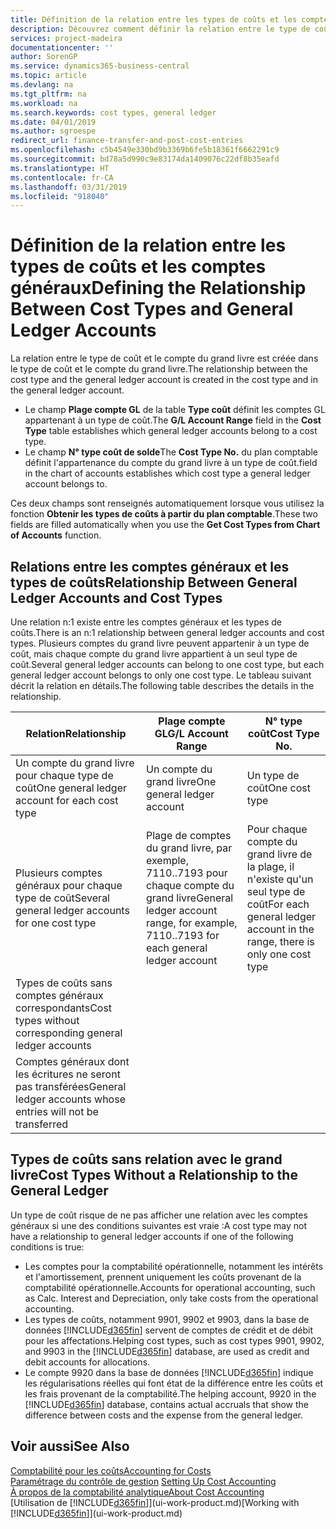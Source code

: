 ```yaml
---
title: Définition de la relation entre les types de coûts et les comptes du grand livre | Microsoft Docs
description: Découvrez comment définir la relation entre le type de coût et le compte GL.
services: project-madeira
documentationcenter: ''
author: SorenGP
ms.service: dynamics365-business-central
ms.topic: article
ms.devlang: na
ms.tgt_pltfrm: na
ms.workload: na
ms.search.keywords: cost types, general ledger
ms.date: 04/01/2019
ms.author: sgroespe
redirect_url: finance-transfer-and-post-cost-entries
ms.openlocfilehash: c5b4549e330bd9b3369b6fe5b18361f6662291c9
ms.sourcegitcommit: bd78a5d990c9e83174da1409076c22df8b35eafd
ms.translationtype: HT
ms.contentlocale: fr-CA
ms.lasthandoff: 03/31/2019
ms.locfileid: "918040"
---
```

# <a name="defining-the-relationship-between-cost-types-and-general-ledger-accounts"></a><span data-ttu-id="72819-103">Définition de la relation entre les types de coûts et les comptes généraux</span><span class="sxs-lookup"><span data-stu-id="72819-103">Defining the Relationship Between Cost Types and General Ledger Accounts</span></span>
<span data-ttu-id="72819-104">La relation entre le type de coût et le compte du grand livre est créée dans le type de coût et le compte du grand livre.</span><span class="sxs-lookup"><span data-stu-id="72819-104">The relationship between the cost type and the general ledger account is created in the cost type and in the general ledger account.</span></span>  

* <span data-ttu-id="72819-105">Le champ **Plage compte GL** de la table **Type coût** définit les comptes GL appartenant à un type de coût.</span><span class="sxs-lookup"><span data-stu-id="72819-105">The **G/L Account Range** field in the **Cost Type** table establishes which general ledger accounts belong to a cost type.</span></span>  
* <span data-ttu-id="72819-106">Le champ **N° type coût de solde**</span><span class="sxs-lookup"><span data-stu-id="72819-106">The **Cost Type No.**</span></span> <span data-ttu-id="72819-107">du plan comptable définit l'appartenance du compte du grand livre à un type de coût.</span><span class="sxs-lookup"><span data-stu-id="72819-107">field in the chart of accounts establishes which cost type a general ledger account belongs to.</span></span>  

<span data-ttu-id="72819-108">Ces deux champs sont renseignés automatiquement lorsque vous utilisez la fonction **Obtenir les types de coûts à partir du plan comptable**.</span><span class="sxs-lookup"><span data-stu-id="72819-108">These two fields are filled automatically when you use the **Get Cost Types from Chart of Accounts** function.</span></span>  

## <a name="relationship-between-general-ledger-accounts-and-cost-types"></a><span data-ttu-id="72819-109">Relations entre les comptes généraux et les types de coûts</span><span class="sxs-lookup"><span data-stu-id="72819-109">Relationship Between General Ledger Accounts and Cost Types</span></span>  
<span data-ttu-id="72819-110">Une relation n:1 existe entre les comptes généraux et les types de coûts.</span><span class="sxs-lookup"><span data-stu-id="72819-110">There is an n:1 relationship between general ledger accounts and cost types.</span></span> <span data-ttu-id="72819-111">Plusieurs comptes du grand livre peuvent appartenir à un type de coût, mais chaque compte du grand livre appartient à un seul type de coût.</span><span class="sxs-lookup"><span data-stu-id="72819-111">Several general ledger accounts can belong to one cost type, but each general ledger account belongs to only one cost type.</span></span> <span data-ttu-id="72819-112">Le tableau suivant décrit la relation en détails.</span><span class="sxs-lookup"><span data-stu-id="72819-112">The following table describes the details in the relationship.</span></span>  

|<span data-ttu-id="72819-113">Relation</span><span class="sxs-lookup"><span data-stu-id="72819-113">Relationship</span></span>|<span data-ttu-id="72819-114">**Plage compte GL**</span><span class="sxs-lookup"><span data-stu-id="72819-114">**G/L Account Range**</span></span>|<span data-ttu-id="72819-115">**N° type coût**</span><span class="sxs-lookup"><span data-stu-id="72819-115">**Cost Type No.**</span></span>|  
|------------------|------------------------------------------------|-------------------------------------------|  
|<span data-ttu-id="72819-116">Un compte du grand livre pour chaque type de coût</span><span class="sxs-lookup"><span data-stu-id="72819-116">One general ledger account for each cost type</span></span>|<span data-ttu-id="72819-117">Un compte du grand livre</span><span class="sxs-lookup"><span data-stu-id="72819-117">One general ledger account</span></span>|<span data-ttu-id="72819-118">Un type de coût</span><span class="sxs-lookup"><span data-stu-id="72819-118">One cost type</span></span>|  
|<span data-ttu-id="72819-119">Plusieurs comptes généraux pour chaque type de coût</span><span class="sxs-lookup"><span data-stu-id="72819-119">Several general ledger accounts for one cost type</span></span>|<span data-ttu-id="72819-120">Plage de comptes du grand livre, par exemple, 7110..7193 pour chaque compte du grand livre</span><span class="sxs-lookup"><span data-stu-id="72819-120">General ledger account range, for example, 7110..7193 for each general ledger account</span></span>|<span data-ttu-id="72819-121">Pour chaque compte du grand livre de la plage, il n'existe qu'un seul type de coût</span><span class="sxs-lookup"><span data-stu-id="72819-121">For each general ledger account in the range, there is only one cost type</span></span>|  
|<span data-ttu-id="72819-122">Types de coûts sans comptes généraux correspondants</span><span class="sxs-lookup"><span data-stu-id="72819-122">Cost types without corresponding general ledger accounts</span></span>|<Empty>||  
|<span data-ttu-id="72819-123">Comptes généraux dont les écritures ne seront pas transférées</span><span class="sxs-lookup"><span data-stu-id="72819-123">General ledger accounts whose entries will not be transferred</span></span>||<Empty>|  

## <a name="cost-types-without-a-relationship-to-the-general-ledger"></a><span data-ttu-id="72819-124">Types de coûts sans relation avec le grand livre</span><span class="sxs-lookup"><span data-stu-id="72819-124">Cost Types Without a Relationship to the General Ledger</span></span>  
<span data-ttu-id="72819-125">Un type de coût risque de ne pas afficher une relation avec les comptes généraux si une des conditions suivantes est vraie :</span><span class="sxs-lookup"><span data-stu-id="72819-125">A cost type may not have a relationship to general ledger accounts if one of the following conditions is true:</span></span>  

* <span data-ttu-id="72819-126">Les comptes pour la comptabilité opérationnelle, notamment les intérêts et l'amortissement, prennent uniquement les coûts provenant de la comptabilité opérationnelle.</span><span class="sxs-lookup"><span data-stu-id="72819-126">Accounts for operational accounting, such as Calc. Interest and Depreciation, only take costs from the operational accounting.</span></span>  
* <span data-ttu-id="72819-127">Les types de coûts, notamment 9901, 9902 et 9903, dans la base de données [!INCLUDE[d365fin](includes/d365fin_md.md)] servent de comptes de crédit et de débit pour les affectations.</span><span class="sxs-lookup"><span data-stu-id="72819-127">Helping cost types, such as cost types 9901, 9902, and 9903 in the [!INCLUDE[d365fin](includes/d365fin_md.md)] database, are used as credit and debit accounts for allocations.</span></span>  
* <span data-ttu-id="72819-128">Le compte 9920 dans la base de données [!INCLUDE[d365fin](includes/d365fin_md.md)] indique les régularisations réelles qui font état de la différence entre les coûts et les frais provenant de la comptabilité.</span><span class="sxs-lookup"><span data-stu-id="72819-128">The helping account, 9920 in the [!INCLUDE[d365fin](includes/d365fin_md.md)] database, contains actual accruals that show the difference between costs and the expense from the general ledger.</span></span>  

## <a name="see-also"></a><span data-ttu-id="72819-129">Voir aussi</span><span class="sxs-lookup"><span data-stu-id="72819-129">See Also</span></span>  
[<span data-ttu-id="72819-130">Comptabilité pour les coûts</span><span class="sxs-lookup"><span data-stu-id="72819-130">Accounting for Costs</span></span>](finance-manage-cost-accounting.md)  
<span data-ttu-id="72819-131">[Paramétrage du contrôle de gestion](finance-set-up-cost-accounting.md) </span><span class="sxs-lookup"><span data-stu-id="72819-131">[Setting Up Cost Accounting](finance-set-up-cost-accounting.md) </span></span>  
[<span data-ttu-id="72819-132">À propos de la comptabilité analytique</span><span class="sxs-lookup"><span data-stu-id="72819-132">About Cost Accounting</span></span>](finance-about-cost-accounting.md)  
<span data-ttu-id="72819-133">[Utilisation de [!INCLUDE[d365fin](includes/d365fin_md.md)]](ui-work-product.md)</span><span class="sxs-lookup"><span data-stu-id="72819-133">[Working with [!INCLUDE[d365fin](includes/d365fin_md.md)]](ui-work-product.md)</span></span>

